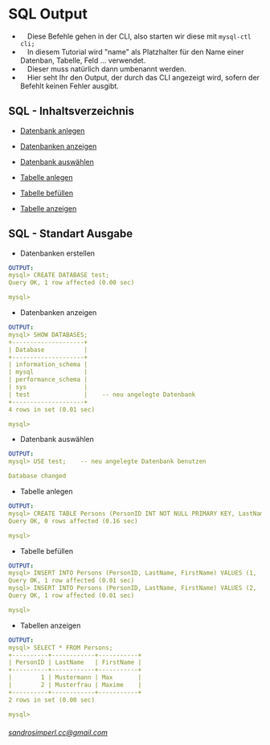 # SQL Output
* &emsp;Diese Befehle gehen in der CLI, also starten wir diese mit `` mysql-ctl cli; ``<br />
* &emsp;In diesem Tutorial wird "name" als Platzhalter für den Name einer Datenban, Tabelle, Feld ... verwendet.<br />
* &emsp;Dieser muss natürlich dann umbenannt werden.<br />
* &emsp;Hier seht Ihr den Output, der durch das CLI angezeigt wird, sofern der Befehlt keinen Fehler ausgibt.<br />

## SQL - Inhaltsverzeichnis
* <a href="#l1">Datenbank anlegen</a><br />
* <a href="#l2">Datenbanken anzeigen</a><br />
* <a href="#l3">Datenbank auswählen</a><br />

* <a href="#l4">Tabelle anlegen</a><br />
* <a href="#l5">Tabelle befüllen</a><br />
* <a href="#l6">Tabelle anzeigen</a><br />

## SQL - Standart Ausgabe
  * <a name="l1">Datenbanken erstellen</a><br />
```yaml
OUTPUT:
mysql> CREATE DATABASE test;
Query OK, 1 row affected (0.00 sec)

mysql>
```
  * <a name="l2">Datenbanken anzeigen</a><br />
```yaml
OUTPUT:
mysql> SHOW DATABASES;
+--------------------+
| Database           |
+--------------------+
| information_schema |
| mysql              |
| performance_schema |
| sys                |
| test               |    -- neu angelegte Datenbank
+--------------------+
4 rows in set (0.01 sec)

mysql>
```
  * <a name="l3">Datenbank auswählen</a><br />
```yaml
OUTPUT:
mysql> USE test;    -- neu angelegte Datenbank benutzen

Database changed
```
  * <a name="l4">Tabelle anlegen</a><br />
```yaml
OUTPUT:
mysql> CREATE TABLE Persons (PersonID INT NOT NULL PRIMARY KEY, LastName VARCHAR(255), FirstName VARCHAR(255));
Query OK, 0 rows affected (0.16 sec)

mysql>
```
  * <a name="l5">Tabelle befüllen</a><br />
```yaml
OUTPUT:
mysql> INSERT INTO Persons (PersonID, LastName, FirstName) VALUES (1, 'Mustermann', 'Max');
Query OK, 1 row affected (0.01 sec)
mysql> INSERT INTO Persons (PersonID, LastName, FirstName) VALUES (2, 'Musterfrau', 'Maxime');
Query OK, 1 row affected (0.01 sec)

mysql>
```
  * <a name="l6">Tabellen anzeigen</a><br />
```yaml
OUTPUT:
mysql> SELECT * FROM Persons;
+----------+------------+-----------+
| PersonID | LastName   | FirstName |
+----------+------------+-----------+
|        1 | Mustermann | Max       |
|        2 | Musterfrau | Maxime    |
+----------+------------+-----------+
2 rows in set (0.00 sec)

mysql>
```



###### sandrosimperl.cc@gmail.com
